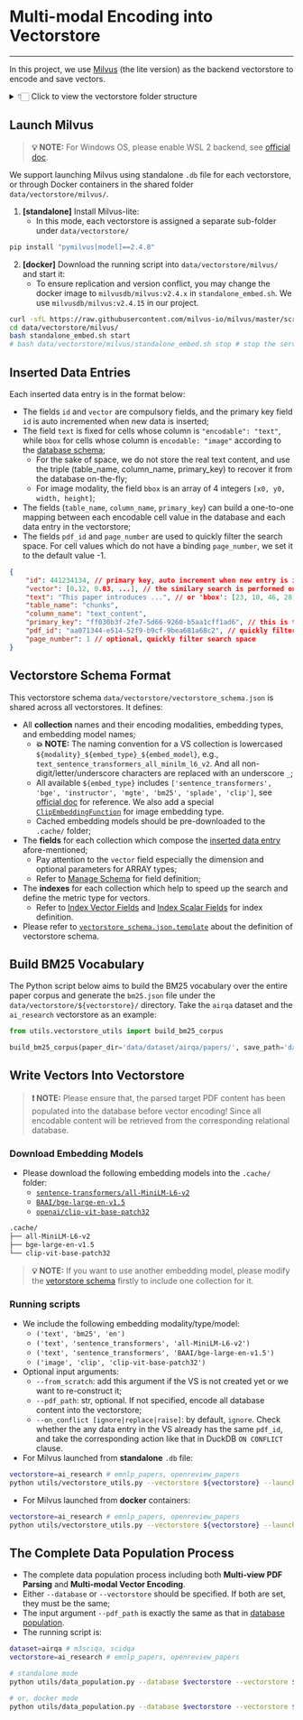 # Multi-modal Encoding into Vectorstore

----

In this project, we use [Milvus](https://milvus.io/docs/v2.4.x/quickstart.md) (the lite version) as the backend vectorstore to encode and save vectors. 

<details><summary>👇🏻 Click to view the vectorstore folder structure</summary>

```txt
data/vectorstore/
├── ai_research/
│   ├── ai_research.db
│   └── bm25.json
├── emnlp_papers/
│   ├── bm25.json
│   └── emnlp_papers.db
├── openreview_papers/
│   ├── bm25.json
│   └── openreview_papers.db
├── milvus/ # for Milvus launched from docker containers
│   └──  standalone_embed.sh
├── filter_rules.json # filter rules for retrieval
├── vectorstore_schema.json # shared vectorstore schema
└── vectorstore_schema.json.template # template for vectorstore schema
```

</details>


## Launch Milvus

> **💡 NOTE:** For Windows OS, please enable WSL 2 backend, see [official doc](https://milvus.io/docs/prerequisite-docker.md#Software-requirements).

We support launching Milvus using standalone `.db` file for each vectorstore, or through Docker containers in the shared folder `data/vectorstore/milvus/`.

1. **[standalone]** Install Milvus-lite:
    - In this mode, each vectorstore is assigned a separate sub-folder under `data/vectorstore/`
```sh
pip install "pymilvus[model]==2.4.8"
```

2. **[docker]** Download the running script into `data/vectorstore/milvus/` and start it:
    - To ensure replication and version conflict, you may change the docker image to `milvusdb/milvus:v2.4.x` in `standalone_embed.sh`. We use `milvusdb/milvus:v2.4.15` in our project.
```sh
curl -sfL https://raw.githubusercontent.com/milvus-io/milvus/master/scripts/standalone_embed.sh -o data/vectorstore/milvus/standalone_embed.sh
cd data/vectorstore/milvus/
bash standalone_embed.sh start
# bash data/vectorstore/milvus/standalone_embed.sh stop # stop the service
```

## Inserted Data Entries

Each inserted data entry is in the format below:
- The fields `id` and `vector` are compulsory fields, and the primary key field `id` is auto incremented when new data is inserted;
- The field `text` is fixed for cells whose column is `"encodable": "text"`, while `bbox` for cells whose column is `encodable: "image"` according to the [database schema](database.md#database-schema-format);
    - For the sake of space, we do not store the real text content, and use the triple (table_name, column_name, primary_key) to recover it from the database on-the-fly;
    - For image modality, the field `bbox` is an array of 4 integers `[x0, y0, width, height]`;
- The fields (`table_name`, `column_name`, `primary_key`) can build a one-to-one mapping between each encodable cell value in the database and each data entry in the vectorstore;
- The fields `pdf_id` and `page_number` are used to quickly filter the search space. For cell values which do not have a binding `page_number`, we set it to the default value -1.

```json
{
    "id": 441234134, // primary key, auto increment when new entry is inserted
    "vector": [0.12, 0.03, ...], // the similary search is performed on this field
    "text": "This paper introduces ...", // or 'bbox': [23, 10, 46, 28], if image type
    "table_name": "chunks",
    "column_name": "text_content",
    "primary_key": "ff030b3f-2fe7-5d66-9260-b5aa1cff1ad6", // this is the primary key in relational DB for the current text content
    "pdf_id": "aa071344-e514-52f9-b9cf-9bea681a68c2", // quickly filter search space and check conflict
    "page_number": 1 // optional, quickly filter search space
}
```


## Vectorstore Schema Format

This vectorstore schema `data/vectorstore/vectorstore_schema.json` is shared across all vectorstores. It defines:
- All **collection** names and their encoding modalities, embedding types, and embedding model names;
    - **💥 NOTE:** The naming convention for a VS collection is lowercased `${modality}_${embed_type}_${embed_model}`, e.g., `text_sentence_transformers_all_minilm_l6_v2`. And all non-digit/letter/underscore characters are replaced with an underscore `_`;
    - All available `${embed_type}` includes `['sentence_transformers', 'bge', 'instructor', 'mgte', 'bm25', 'splade', 'clip']`, see [official doc](https://milvus.io/docs/embeddings.md) for reference. We also add a special [`ClipEmbeddingFunction`](../utils/embedding_utils.py) for image embedding type.
    - Cached embedding models should be pre-downloaded to the `.cache/` folder;
- The **fields** for each collection which compose the [inserted data entry](#inserted-data-entries) afore-mentioned;
    - Pay attention to the `vector` field especially the dimension and optional parameters for ARRAY types;
    - Refer to [Manage Schema](https://milvus.io/docs/v2.4.x/schema.md) for field definition;
- The **indexes** for each collection which help to speed up the search and define the metric type for vectors.
    - Refer to [Index Vector Fields](https://milvus.io/docs/v2.4.x/index-vector-fields.md?tab=floating) and [Index Scalar Fields](https://milvus.io/docs/v2.4.x/index-scalar-fields.md) for index definition.
- Please refer to [`vectorstore_schema.json.template`](../data/vectorstore/vectorstore_schema.json.template) about the definition of vectorstore schema.


## Build BM25 Vocabulary

The Python script below aims to build the BM25 vocabulary over the entire paper corpus and generate the `bm25.json` file under the `data/vectorstore/${vectorstore}/` directory. Take the `airqa` dataset and the `ai_research` vectorstore as an example:
```py
from utils.vectorstore_utils import build_bm25_corpus

build_bm25_corpus(paper_dir='data/dataset/airqa/papers/', save_path='data/vectorstore/ai_research/bm25.json')
```


## Write Vectors Into Vectorstore

> **❗️ NOTE:** Please ensure that, the parsed target PDF content has been populated into the database before vector encoding! Since all encodable content will be retrieved from the corresponding relational database.

### Download Embedding Models

- Please download the following embedding models into the `.cache/` folder:
    - [`sentence-transformers/all-MiniLM-L6-v2`](https://huggingface.co/sentence-transformers/all-MiniLM-L6-v2)
    - [`BAAI/bge-large-en-v1.5`](https://huggingface.co/BAAI/bge-large-en-v1.5)
    - [`openai/clip-vit-base-patch32`](https://huggingface.co/openai/clip-vit-base-patch32)

```txt
.cache/
├── all-MiniLM-L6-v2
├── bge-large-en-v1.5
└── clip-vit-base-patch32
```

> **💡 NOTE:** If you want to use another embedding model, please modify the [vetorstore schema](#vectorstore-schema-format) firstly to include one collection for it.


### Running scripts

- We include the following embedding modality/type/model: 
    - `('text', 'bm25', 'en')`
    - `('text', 'sentence_transformers', 'all-MiniLM-L6-v2')`
    - `('text', 'sentence_transformers', 'BAAI/bge-large-en-v1.5')`
    - `('image', 'clip', 'clip-vit-base-patch32')`
- Optional input arguments:
    - `‑‑from_scratch`: add this argument if the VS is not created yet or we want to re-construct it;
    - `‑‑pdf_path`: str, optional. If not specified, encode all database content into the vectorstore;
    - `‑‑on_conflict [ignore|replace|raise]`: by default, `ignore`. Check whether the any data entry in the VS already has the same `pdf_id`, and take the corresponding action like that in DuckDB `ON CONFLICT` clause.
- For Milvus launched from **standalone** `.db` file:
```sh
vectorstore=ai_research # emnlp_papers, openreview_papers
python utils/vectorstore_utils.py --vectorstore ${vectorstore} --launch_method standalone --on_conflict ignore --from_scratch
```
- For Milvus launched from **docker** containers:
```sh
vectorstore=ai_research # emnlp_papers, openreview_papers
python utils/vectorstore_utils.py --vectorstore ${vectorstore} --launch_method docker --docker_uri http://127.0.0.1:19530 --on_conflict ignore --from_scratch
```


## The Complete Data Population Process

- The complete data population process including both **Multi-view PDF Parsing** and **Multi-modal Vector Encoding**.
- Either `‑‑database` or `‑‑vectorstore` should be specified. If both are set, they must be the same;
- The input argument `‑‑pdf_path` is exactly the same as that in [database population](database.md#️-quick-start).
- The running script is:

```sh
dataset=airqa # m3sciqa, scidqa
vectorstore=ai_research # emnlp_papers, openreview_papers

# standalone mode
python utils/data_population.py --database $vectorstore --vectorstore $vectorstore --pdf_path data/dataset/$dataset/uuids.json --launch_method standalone --on_conflict ignore --from_scratch

# or, docker mode
python utils/data_population.py --database $vectorstore --vectorstore $vectorstore --pdf_path data/dataset/$dataset/uuids.json --launch_method docker --docker_uri http://127.0.0.1:19530 --on_conflict ignore --from_scratch
```